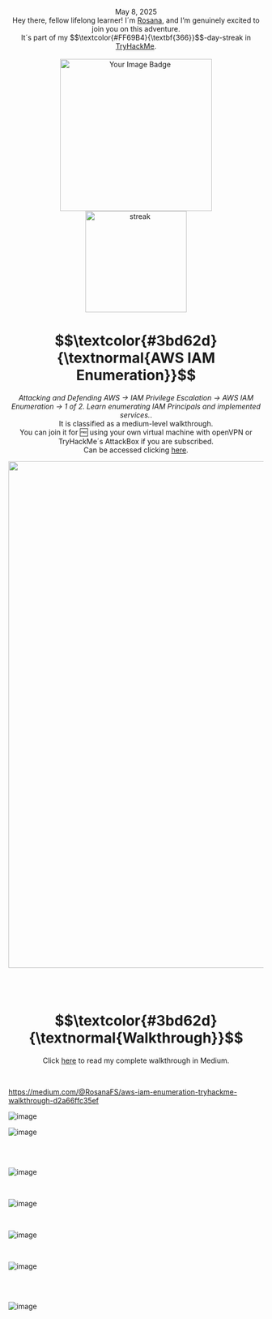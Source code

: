 <p align="center">May 8, 2025<br>
Hey there, fellow lifelong learner! I´m <a href="https://www.linkedin.com/in/rosanafssantos/">Rosana</a>, and I’m genuinely excited to join you on this adventure.<br>
It´s part of my $$\textcolor{#FF69B4}{\textbf{366}}$$-day-streak in  <a href="https://tryhackme.com">TryHackMe</a>.<br><br>
<img width="300px" src="https://github.com/user-attachments/assets/5de7e45c-ca16-4810-9e30-0def642b4821" alt="Your Image Badge"><br>
<img width="200px" src="https://github.com/user-attachments/assets/182be5a0-6470-4121-abd5-6374db6e48ff" alt="streak"><br></p>
<h1 align="center"> $$\textcolor{#3bd62d}{\textnormal{AWS IAM Enumeration}}$$</h1>
<p align="center"><em>Attacking and Defending AWS → IAM Privilege Escalation → AWS IAM Enumeration → 1 of 2. Learn enumerating IAM Principals and implemented services.</em>.<br>
It is classified as a medium-level walkthrough.<br>
You can join it for 🆓 using your own virtual machine with openVPN or TryHackMe´s AttackBox if you are subscribed.<br>
Can be accessed clicking  <a href="https://tryhackme.com/room/awsiamenumeration">here</a>.</p>

<p align="center"> <img width="1000px" src="https://github.com/user-attachments/assets/bfc7a924-287e-4c05-a8b5-cbe2418e7fea"> </p>


<br>
<br>

<h1 align="center">$$\textcolor{#3bd62d}{\textnormal{Walkthrough}}$$</h1>
<p align="center">Click <a href="https://medium.com/@RosanaFS/aws-iam-enumeration-tryhackme-walkthrough-d2a66ffc35ef">here</a> to read my complete walkthrough in Medium.</p>

<br>

https://medium.com/@RosanaFS/aws-iam-enumeration-tryhackme-walkthrough-d2a66ffc35ef

![image](https://github.com/user-attachments/assets/94f428ab-14b9-494d-b56c-2f50e3d5d140)


![image](https://github.com/user-attachments/assets/5023dcb2-0a08-4885-9a63-d7e14662ce84)

<br>
<br>

![image](https://github.com/user-attachments/assets/0f7b8186-87bd-48db-ac92-cf230d32a841)

<br>

![image](https://github.com/user-attachments/assets/93b3503f-fbe2-43c7-9a9b-62e00d6a80af)

<br>

![image](https://github.com/user-attachments/assets/5476b261-ad21-4e99-9cda-7dfcdedb5ae7)


<br>

![image](https://github.com/user-attachments/assets/4dac251d-0e75-4720-9bb6-ed51b2182087)


<br>
<br>

![image](https://github.com/user-attachments/assets/3166dbdd-8a6f-437a-8cf5-8e6c415ce1f2)



